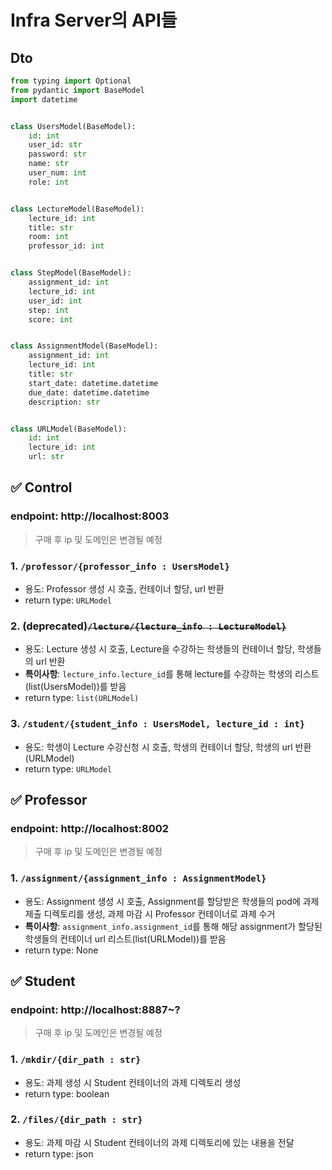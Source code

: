 # Infra Server의 API들

## Dto

```python
from typing import Optional
from pydantic import BaseModel
import datetime


class UsersModel(BaseModel):
    id: int
    user_id: str
    password: str
    name: str
    user_num: int
    role: int


class LectureModel(BaseModel):
    lecture_id: int
    title: str
    room: int
    professor_id: int


class StepModel(BaseModel):
    assignment_id: int
    lecture_id: int
    user_id: int
    step: int
    score: int


class AssignmentModel(BaseModel):
    assignment_id: int
    lecture_id: int
    title: str
    start_date: datetime.datetime
    due_date: datetime.datetime
    description: str


class URLModel(BaseModel):
    id: int
    lecture_id: int
    url: str

```

## ✅ Control

### endpoint: http://localhost:8003

> 구매 후 ip 및 도메인은 변경될 예정

### 1. `/professor/{professor_info : UsersModel}`

- 용도: Professor 생성 시 호출, 컨테이너 할당, url 반환
- return type: `URLModel`

### 2. (deprecated)~~`/lecture/{lecture_info : LectureModel}`~~

- 용도: Lecture 생성 시 호출, Lecture을 수강하는 학생들의 컨테이너 할당, 학생들의 url 반환
- **특이사항**: `lecture_info.lecture_id`를 통해 lecture를 수강하는 학생의 리스트(list(UsersModel))를 받음
- return type: `list(URLModel)`

### 3. `/student/{student_info : UsersModel, lecture_id : int}`

- 용도: 학생이 Lecture 수강신청 시 호출, 학생의 컨테이너 할당, 학생의 url 반환(URLModel)
- return type: `URLModel`

## ✅ Professor

### endpoint: http://localhost:8002

> 구매 후 ip 및 도메인은 변경될 예정

### 1. `/assignment/{assignment_info : AssignmentModel}`

- 용도: Assignment 생성 시 호출, Assignment를 할당받은 학생들의 pod에 과제 제출 디렉토리를 생성, 과제 마감 시 Professor 컨테이너로 과제 수거
- **특이사항**: `assignment_info.assignment_id`를 통해 해당 assignment가 할당된 학생들의 컨테이너 url 리스트(list(URLModel))를 받음
- return type: None

## ✅ Student

### endpoint: http://localhost:8887~?

> 구매 후 ip 및 도메인은 변경될 예정

### 1. `/mkdir/{dir_path : str}`

- 용도: 과제 생성 시 Student 컨테이너의 과제 디렉토리 생성
- return type: boolean

### 2. `/files/{dir_path : str}`

- 용도: 과제 마감 시 Student 컨테이너의 과제 디렉토리에 있는 내용을 전달
- return type: json
